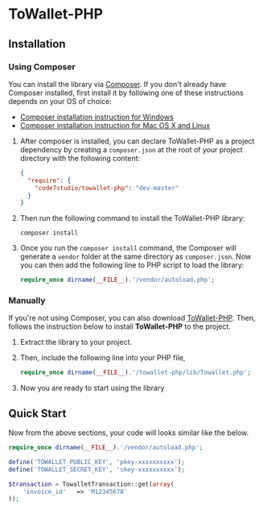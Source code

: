 # ToWallet-PHP

## Installation

### Using Composer

You can install the library via [Composer](https://getcomposer.org/). If you don't already have Composer installed, first install it by following one of these instructions depends on your OS of choice:

* [Composer installation instruction for Windows](https://getcomposer.org/doc/00-intro.md#installation-windows)
* [Composer installation instruction for Mac OS X and Linux](https://getcomposer.org/doc/00-intro.md#installation-linux-unix-osx)

1. After composer is installed, you can declare ToWallet-PHP as a project dependency by creating a `composer.json` at the root of your project directory with the following content:
    ```json
    {
      "require": {
        "code7studio/towallet-php": "dev-master"
      }
    }
    ```

2. Then run the following command to install the ToWallet-PHP library:
    ```
    composer install
    ```

3. Once you run the `composer install` command, the Composer will generate a `vendor` folder at the same directory as `composer.json`.
    Now you can then add the following line to PHP script to load the library:

    ```php
    require_once dirname(__FILE__).'/vendor/autoload.php';
    ```
    
### Manually

If you're not using Composer, you can also download [ToWallet-PHP](https://github.com/code7studio/towallet-php/archive/master.zip).
Then, follows the instruction below to install **ToWallet-PHP** to the project.

1. Extract the library to your project.

2. Then, include the following line into your PHP file, 
    ```php
    require_once dirname(__FILE__).'/towallet-php/lib/Towallet.php';
    ```

3. Now you are ready to start using the library

## Quick Start

Now from the above sections, your code will looks similar like the below.

```php
require_once dirname(__FILE__).'/vendor/autoload.php';

define('TOWALLET_PUBLIC_KEY', 'pkey-xxxxxxxxxx');
define('TOWALLET_SECRET_KEY', 'skey-xxxxxxxxxx');
```

```php
$transaction = TowalletTransaction::get(array(
    'invoice_id'   => 'M12345678'
));
```
